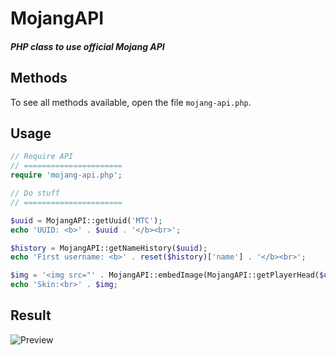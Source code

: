 # MojangAPI
##### PHP class to use official Mojang API

## Methods

To see all methods available, open the file `mojang-api.php`.

## Usage

```php
// Require API
// ======================
require 'mojang-api.php';

// Do stuff
// ======================

$uuid = MojangAPI::getUuid('MTC');
echo 'UUID: <b>' . $uuid . '</b><br>';

$history = MojangAPI::getNameHistory($uuid);
echo 'First username: <b>' . reset($history)['name'] . '</b><br>';

$img = '<img src="' . MojangAPI::embedImage(MojangAPI::getPlayerHead($uuid)) . '" alt="Head of MTC">';
echo 'Skin:<br>' . $img;
```

## Result

![Preview](http://i.imgur.com/0HV8thN.jpg)
